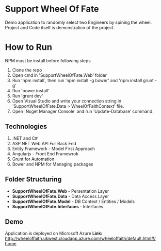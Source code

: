 # Support Wheel Of Fate

Demo application to randomly select two Engineers by spining the wheel. Project and Code itself is demonstration of the project.


# How to Run
NPM must be install before following steps

 1. Clone the repo
 2. Open cmd in 'SupportWheelOfFate.Web' folder
 3. Run 'npm install', then run 'npm install -g bower' and 'npm install grunt -g'
 4. Run 'bower install'
 5. Run 'grunt dev'
 6. Open Visual Studio and write your connection string in 'SupportWheelOfFate.Data > WheelOfFaithContext' file.
 7. Open 'Nuget Manager Console' and run 'Update-Database' command.

## Technologies

 1. .NET and C#
 2. ASP.NET Web API For Back End
 3. Entity Framework - Model First Approach
 4. Angularjs - Front End Framewrok
 5. Grunt for Automation
 6. Bower and NPM for Managing packages

## Folder Structuring

 - **SupportWheelOfFate.Web** - Persentation Layer
 - **SupportWheelOfFate.Data** - Data Access Layer
 - **SupportWheelOfFate.Model** - DB Context / Entities / Models
 - **SupportWheelOfFate.Interfaces** - Interfaces

## Demo

Application is deployed on Microsoft Azure
**Link:** http://wheeloffaith.ukwest.cloudapp.azure.com/wheeloffaith/default.html#/home
